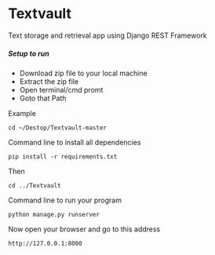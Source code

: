 

# Textvault
Text storage and retrieval app using Django REST Framework



##### Setup to run

- Download zip file to your local machine
- Extract the zip file
- Open terminal/cmd promt
- Goto that Path

Example

```
cd ~/Destop/Textvault-master
```


Command line to install all dependencies
```
pip install -r requirements.txt
```

Then
```
cd ../Textvault
```

Command line to run your program
```
python manage.py runserver
```

Now open your browser and go to this address
```
http://127.0.0.1:8000
```
